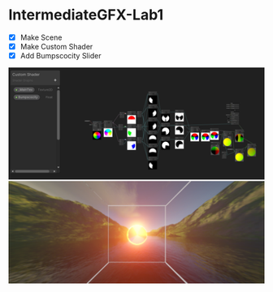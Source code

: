 # IntermediateGFX-Lab1 
 
- [X] Make Scene
- [X] Make Custom Shader
- [X] Add Bumpscocity Slider

![ShaderGraph](ShaderGraphImage.png)
![InGame](InGameImage.png)